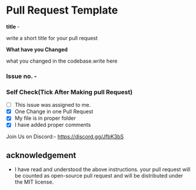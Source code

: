# Pull Request Template

**title** -

write a short title for your pull request

**What have you Changed**

what you changed in the codebase.write here

### Issue no. -

### Self Check(Tick After Making pull Request)

- [ ] This issue was assigned to me.
- [x] One Change in one Pull Request
- [x] My file is in proper folder
- [x] I have added proper comments

Join Us on Discord:- https://discord.gg/JfbK3bS

## acknowledgement

- I have read and understood the above instructions. your pull request will be counted as open-source pull request and will be distributed under the MIT license.
